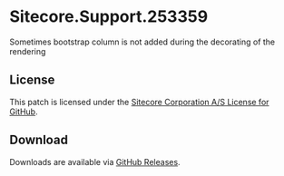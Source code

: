 # Sitecore.Support.253359
Sometimes bootstrap column is not added during the decorating of the rendering

## License  
This patch is licensed under the [Sitecore Corporation A/S License for GitHub](https://github.com/sitecoresupport/Sitecore.Support.253359/blob/master/LICENSE).  

## Download  
Downloads are available via [GitHub Releases](https://github.com/sitecoresupport/Sitecore.Support.253359/releases).  
